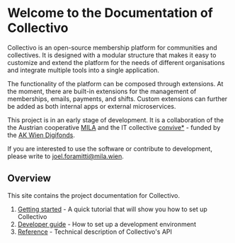 # Welcome to the Documentation of Collectivo

Collectivo is an open-source membership platform for communities and
collectives. It is designed with a modular structure that makes it easy to
customize and extend the platform for the needs of different organisations and
integrate multiple tools into a single application.

The functionality of the platform can be composed through extensions. At the
moment, there are built-in extensions for the management of memberships,
emails, payments, and shifts. Custom extensions can further be added as both
internal apps or external microservices.

This project is in an early stage of development. It is a collaboration of the
the Austrian cooperative [MILA](https://mila.wien/) and the IT collective
[convive\*](http://convive.io/) - funded by the
[AK Wien Digifonds](https://wien.arbeiterkammer.at/digifonds).

If you are interested to use the software or contribute to development, please
write to [joel.foramitti@mila.wien](mailto:joel.foramitti@mila.wien).

## Overview

This site contains the project documentation for Collectivo.

1. [Getting started](getting_started.md) - A quick tutorial that will show you how to set up Collectivo
2. [Developer guide](development.md) - How to set up a development environment
3. [Reference](reference.md) - Technical description of Collectivo's API
<!-- - Step-by-step instructions to achieve a specific goal-->
